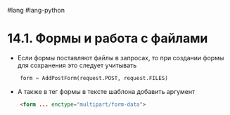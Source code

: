   #lang #lang-python 

# 14.1. Формы и работа с файлами

- Если формы поставляют файлы в запросах, то при создании формы для сохранения это следует учитывать
```python
	form = AddPostForm(request.POST, request.FILES)
```

- А также в тег формы в тексте шаблона добавить аргумент
```html
	<form ... enctype="multipart/form-data">
```
